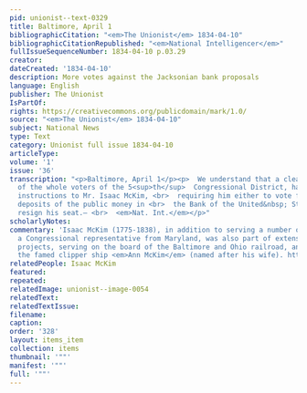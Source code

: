 ```yaml
---
pid: unionist--text-0329
title: Baltimore, April 1
bibliographicCitation: "<em>The Unionist</em> 1834-04-10"
bibliographicCitationRepublished: "<em>National Intelligencer</em>"
fullIssueSequenceNumber: 1834-04-10 p.03.29
creator: 
dateCreated: '1834-04-10'
description: More votes against the Jacksonian bank proposals
language: English
publisher: The Unionist
IsPartOf: 
rights: https://creativecommons.org/publicdomain/mark/1.0/
source: "<em>The Unionist</em> 1834-04-10"
subject: National News
type: Text
category: Unionist full issue 1834-04-10
articleType: 
volume: '1'
issue: '36'
transcription: "<p>Baltimore, April 1</p><p>  We understand that a clear majority
  of the whole voters of the 5<sup>th</sup>  Congressional District, have signed the
  instructions to Mr. Isaac McKim, <br>  requiring him either to vote for the future
  deposits of the public money in <br>  the Bank of the United&nbsp; States, or to
  resign his seat.— <br>  <em>Nat. Int.</em></p>"
scholarlyNotes: 
commentary: 'Isaac McKim (1775-1838), in addition to serving a number of terms as
  a Congressional representative from Maryland, was also part of extensive transportation
  projects, serving on the board of the Baltimore and Ohio railroad, and building
  the famed clipper ship <em>Ann McKim</em> (named after his wife). https://en.wikipedia.org/wiki/Ann_McKim_(clipper) '
relatedPeople: Isaac McKim
featured: 
repeated: 
relatedImage: unionist--image-0054
relatedText: 
relatedTextIssue: 
filename: 
caption: 
order: '328'
layout: items_item
collection: items
thumbnail: '""'
manifest: '""'
full: '""'
---
```

